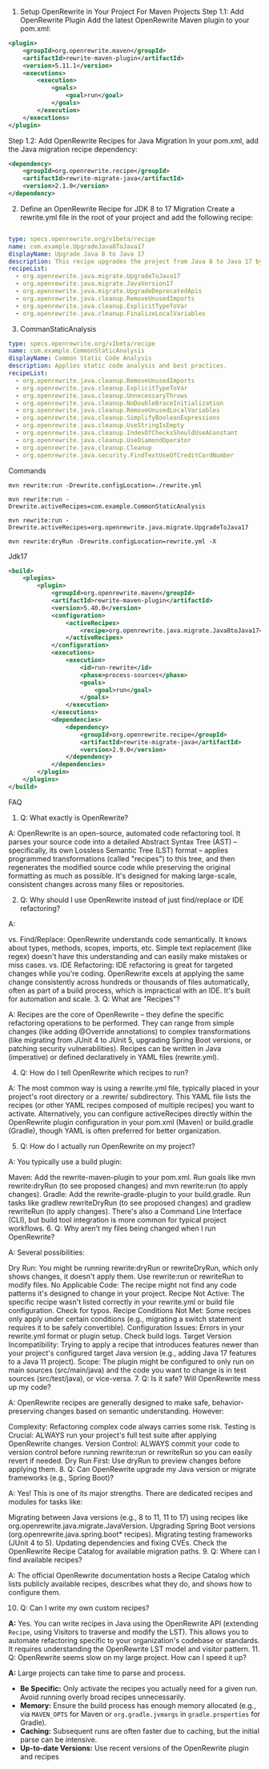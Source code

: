 1. Setup OpenRewrite in Your Project
For Maven Projects
Step 1.1: Add OpenRewrite Plugin
Add the latest OpenRewrite Maven plugin to your pom.xml:

```xml
<plugin>
    <groupId>org.openrewrite.maven</groupId>
    <artifactId>rewrite-maven-plugin</artifactId>
    <version>5.11.1</version>
    <executions>
        <execution>
            <goals>
                <goal>run</goal>
            </goals>
        </execution>
    </executions>
</plugin>
```

Step 1.2: Add OpenRewrite Recipes for Java Migration
In your pom.xml, add the Java migration recipe dependency:

```xml
<dependency>
    <groupId>org.openrewrite.recipe</groupId>
    <artifactId>rewrite-migrate-java</artifactId>
    <version>2.1.0</version>
</dependency>
```

2. Define an OpenRewrite Recipe for JDK 8 to 17 Migration
Create a rewrite.yml file in the root of your project and add the following recipe:
```yml

type: specs.openrewrite.org/v1beta/recipe
name: com.example.UpgradeJava8ToJava17
displayName: Upgrade Java 8 to Java 17
description: This recipe upgrades the project from Java 8 to Java 17 by applying necessary migrations.
recipeList:
  - org.openrewrite.java.migrate.UpgradeToJava17
  - org.openrewrite.java.migrate.JavaVersion17
  - org.openrewrite.java.migrate.UpgradeDeprecatedApis
  - org.openrewrite.java.cleanup.RemoveUnusedImports
  - org.openrewrite.java.cleanup.ExplicitTypeToVar
  - org.openrewrite.java.cleanup.FinalizeLocalVariables
```
3. CommanStaticAnalysis
```yml
type: specs.openrewrite.org/v1beta/recipe
name: com.example.CommonStaticAnalysis
displayName: Common Static Code Analysis
description: Applies static code analysis and best practices.
recipeList:
  - org.openrewrite.java.cleanup.RemoveUnusedImports
  - org.openrewrite.java.cleanup.ExplicitTypeToVar
  - org.openrewrite.java.cleanup.UnnecessaryThrows
  - org.openrewrite.java.cleanup.NoDoubleBraceInitialization
  - org.openrewrite.java.cleanup.RemoveUnusedLocalVariables
  - org.openrewrite.java.cleanup.SimplifyBooleanExpressions
  - org.openrewrite.java.cleanup.UseStringIsEmpty
  - org.openrewrite.java.cleanup.IndexOfChecksShouldUseAConstant
  - org.openrewrite.java.cleanup.UseDiamondOperator
  - org.openrewrite.java.cleanup.Cleanup
  - org.openrewrite.java.security.FindTextUseOfCreditCardNumber

   ```

Commands
```
mvn rewrite:run -Drewrite.configLocation=./rewrite.yml
```
```
mvn rewrite:run -Drewrite.activeRecipes=com.example.CommonStaticAnalysis
```
```
mvn rewrite:run -Drewrite.activeRecipes=org.openrewrite.java.migrate.UpgradeToJava17
```
```
mvn rewrite:dryRun -Drewrite.configLocation=rewrite.yml -X
```
Jdk17
```xml
<build>
    <plugins>
        <plugin>
            <groupId>org.openrewrite.maven</groupId>
            <artifactId>rewrite-maven-plugin</artifactId>
            <version>5.40.0</version>
            <configuration>
                <activeRecipes>
                    <recipe>org.openrewrite.java.migrate.Java8toJava17</recipe>
                </activeRecipes>
            </configuration>
            <executions>
                <execution>
                    <id>run-rewrite</id>
                    <phase>process-sources</phase>
                    <goals>
                        <goal>run</goal>
                    </goals>
                </execution>
            </executions>
            <dependencies>
                <dependency>
                    <groupId>org.openrewrite.recipe</groupId>
                    <artifactId>rewrite-migrate-java</artifactId>
                    <version>2.9.0</version>
                </dependency>
            </dependencies>
        </plugin>
    </plugins>
</build>
```

FAQ
1. Q: What exactly is OpenRewrite?

A: OpenRewrite is an open-source, automated code refactoring tool. It parses your source code into a detailed Abstract Syntax Tree (AST) – specifically, its own Lossless Semantic Tree (LST) format – applies programmed transformations (called "recipes") to this tree, and then regenerates the modified source code while preserving the original formatting as much as possible. It's designed for making large-scale, consistent changes across many files or repositories.

2. Q: Why should I use OpenRewrite instead of just find/replace or IDE refactoring?

A:

vs. Find/Replace: OpenRewrite understands code semantically. It knows about types, methods, scopes, imports, etc. Simple text replacement (like regex) doesn't have this understanding and can easily make mistakes or miss cases.
vs. IDE Refactoring: IDE refactoring is great for targeted changes while you're coding. OpenRewrite excels at applying the same change consistently across hundreds or thousands of files automatically, often as part of a build process, which is impractical with an IDE. It's built for automation and scale.
3. Q: What are "Recipes"?

A: Recipes are the core of OpenRewrite – they define the specific refactoring operations to be performed. They can range from simple changes (like adding @Override annotations) to complex transformations (like migrating from JUnit 4 to JUnit 5, upgrading Spring Boot versions, or patching security vulnerabilities). Recipes can be written in Java (imperative) or defined declaratively in YAML files (rewrite.yml).

4. Q: How do I tell OpenRewrite which recipes to run?

A: The most common way is using a rewrite.yml file, typically placed in your project's root directory or a .rewrite/ subdirectory. This YAML file lists the recipes (or other YAML recipes composed of multiple recipes) you want to activate. Alternatively, you can configure activeRecipes directly within the OpenRewrite plugin configuration in your pom.xml (Maven) or build.gradle (Gradle), though YAML is often preferred for better organization.

5. Q: How do I actually run OpenRewrite on my project?

A: You typically use a build plugin:

Maven: Add the rewrite-maven-plugin to your pom.xml. Run goals like mvn rewrite:dryRun (to see proposed changes) and mvn rewrite:run (to apply changes).
Gradle: Add the rewrite-gradle-plugin to your build.gradle. Run tasks like gradlew rewriteDryRun (to see proposed changes) and gradlew rewriteRun (to apply changes).
There's also a Command Line Interface (CLI), but build tool integration is more common for typical project workflows.
6. Q: Why aren't my files being changed when I run OpenRewrite?

A: Several possibilities:

Dry Run: You might be running rewrite:dryRun or rewriteDryRun, which only shows changes, it doesn't apply them. Use rewrite:run or rewriteRun to modify files.
No Applicable Code: The recipe might not find any code patterns it's designed to change in your project.
Recipe Not Active: The specific recipe wasn't listed correctly in your rewrite.yml or build file configuration. Check for typos.
Recipe Conditions Not Met: Some recipes only apply under certain conditions (e.g., migrating a switch statement requires it to be safely convertible).
Configuration Issues: Errors in your rewrite.yml format or plugin setup. Check build logs.
Target Version Incompatibility: Trying to apply a recipe that introduces features newer than your project's configured target Java version (e.g., adding Java 17 features to a Java 11 project).
Scope: The plugin might be configured to only run on main sources (src/main/java) and the code you want to change is in test sources (src/test/java), or vice-versa.
7. Q: Is it safe? Will OpenRewrite mess up my code?

A: OpenRewrite recipes are generally designed to make safe, behavior-preserving changes based on semantic understanding. However:

Complexity: Refactoring complex code always carries some risk.
Testing is Crucial: ALWAYS run your project's full test suite after applying OpenRewrite changes.
Version Control: ALWAYS commit your code to version control before running rewrite:run or rewriteRun so you can easily revert if needed.
Dry Run First: Use dryRun to preview changes before applying them.
8. Q: Can OpenRewrite upgrade my Java version or migrate frameworks (e.g., Spring Boot)?

A: Yes! This is one of its major strengths. There are dedicated recipes and modules for tasks like:

Migrating between Java versions (e.g., 8 to 11, 11 to 17) using recipes like org.openrewrite.java.migrate.JavaVersion.
Upgrading Spring Boot versions (org.openrewrite.java.spring.boot* recipes).
Migrating testing frameworks (JUnit 4 to 5).
Updating dependencies and fixing CVEs. Check the OpenRewrite Recipe Catalog for available migration paths.
9. Q: Where can I find available recipes?

A: The official OpenRewrite documentation hosts a Recipe Catalog which lists publicly available recipes, describes what they do, and shows how to configure them.

10. Q: Can I write my own custom recipes?

**A:** Yes. You can write recipes in Java using the OpenRewrite API (extending `Recipe`, using Visitors to traverse and modify the LST). This allows you to automate refactoring specific to your organization's codebase or standards. It requires understanding the OpenRewrite LST model and visitor pattern.
11. Q: OpenRewrite seems slow on my large project. How can I speed it up?

**A:** Large projects can take time to parse and process.
* **Be Specific:** Only activate the recipes you actually need for a given run. Avoid running overly broad recipes unnecessarily.
* **Memory:** Ensure the build process has enough memory allocated (e.g., via `MAVEN_OPTS` for Maven or `org.gradle.jvmargs` in `gradle.properties` for Gradle).
* **Caching:** Subsequent runs are often faster due to caching, but the initial parse can be intensive.
* **Up-to-date Versions:** Use recent versions of the OpenRewrite plugin and recipes
